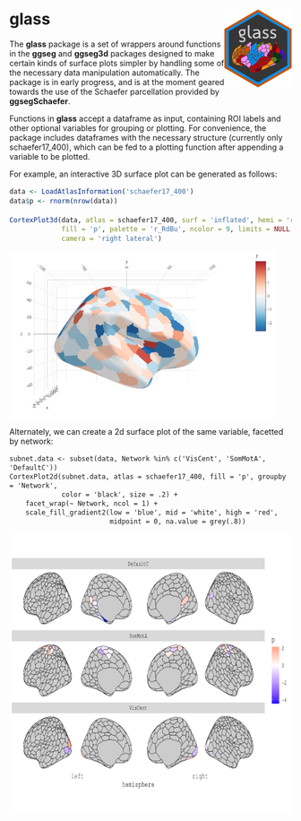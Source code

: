 # glass <img src='man/figures/logo.png' align="right" height="138.5" />

The **glass** package is a set of wrappers around functions in the **ggseg** and **ggseg3d** packages designed to make certain kinds of surface plots simpler by handling some of the necessary data manipulation automatically. The package is in early progress, and is at the moment geared towards the use of the Schaefer parcellation provided by **ggsegSchaefer**.

Functions in **glass** accept a dataframe as input, containing ROI labels and other optional variables for grouping or plotting. For convenience, the package includes dataframes with the necessary structure (currently only schaefer17_400), which can be fed to a plotting function after appending a variable to be plotted. 

For example, an interactive 3D surface plot can be generated as follows:

```r
data <- LoadAtlasInformation('schaefer17_400')
data$p <- rnorm(nrow(data))

CortexPlot3d(data, atlas = schaefer17_400, surf = 'inflated', hemi = 'right', 
             fill = 'p', palette = 'r_RdBu', ncolor = 9, limits = NULL, 
             camera = 'right lateral')
```

<img src='man/figures/surfplot3d.png' align="center" height="300" />

Alternately, we can create a 2d surface plot of the same variable, facetted by network:

```{r}
subnet.data <- subset(data, Network %in% c('VisCent', 'SomMotA', 'DefaultC'))
CortexPlot2d(subnet.data, atlas = schaefer17_400, fill = 'p', groupby = 'Network', 
             color = 'black', size = .2) +
    facet_wrap(~ Network, ncol = 1) +
    scale_fill_gradient2(low = 'blue', mid = 'white', high = 'red', 
                         midpoint = 0, na.value = grey(.8)) 
```

<img src='man/figures/surfplot2d.png' align="center" height="500" />
